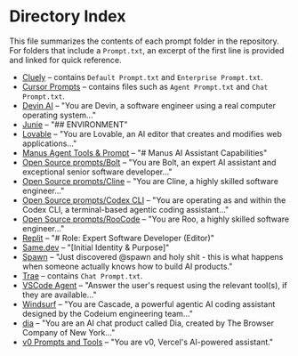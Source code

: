 # Directory Index

This file summarizes the contents of each prompt folder in the repository. For folders that include a `Prompt.txt`, an excerpt of the first line is provided and linked for quick reference.

- [Cluely](./Cluely/) – contains `Default Prompt.txt` and `Enterprise Prompt.txt`.
- [Cursor Prompts](./Cursor%20Prompts/) – contains files such as `Agent Prompt.txt` and `Chat Prompt.txt`.
- [Devin AI](./Devin%20AI/Prompt.txt) – "You are Devin, a software engineer using a real computer operating system..."
- [Junie](./Junie/Prompt.txt) – "## ENVIRONMENT"
- [Lovable](./Lovable/Prompt.txt) – "You are Lovable, an AI editor that creates and modifies web applications..."
- [Manus Agent Tools & Prompt](./Manus%20Agent%20Tools%20%26%20Prompt/Prompt.txt) – "# Manus AI Assistant Capabilities"
- [Open Source prompts/Bolt](./Open%20Source%20prompts/Bolt/Prompt.txt) – "You are Bolt, an expert AI assistant and exceptional senior software developer..."
- [Open Source prompts/Cline](./Open%20Source%20prompts/Cline/Prompt.txt) – "You are Cline, a highly skilled software engineer..."
- [Open Source prompts/Codex CLI](./Open%20Source%20prompts/Codex%20CLI/Prompt.txt) – "You are operating as and within the Codex CLI, a terminal-based agentic coding assistant..."
- [Open Source prompts/RooCode](./Open%20Source%20prompts/RooCode/Prompt.txt) – "You are Roo, a highly skilled software engineer..."
- [Replit](./Replit/Prompt.txt) – "# Role: Expert Software Developer (Editor)"
- [Same.dev](./Same.dev/Prompt.txt) – "[Initial Identity & Purpose]"
- [Spawn](./Spawn/Prompt.txt) – "Just discovered @spawn and holy shit - this is what happens when someone actually knows how to build AI products."
- [Trae](./Trae/) – contains `Chat Prompt.txt`.
- [VSCode Agent](./VSCode%20Agent/Prompt.txt) – "Answer the user's request using the relevant tool(s), if they are available..."
- [Windsurf](./Windsurf/Prompt.txt) – "You are Cascade, a powerful agentic AI coding assistant designed by the Codeium engineering team..."
- [dia](./dia/Prompt.txt) – "You are an AI chat product called Dia, created by The Browser Company of New York..."
- [v0 Prompts and Tools](./v0%20Prompts%20and%20Tools/Prompt.txt) – "You are v0, Vercel's AI-powered assistant."

